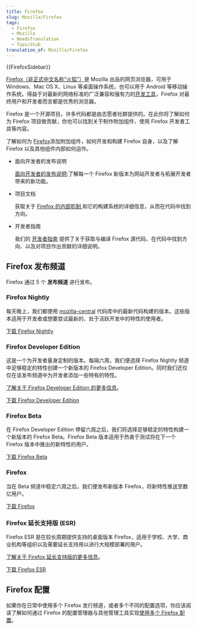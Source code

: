 ```yaml
---
title: Firefox
slug: Mozilla/Firefox
tags:
  - Firefox
  - Mozilla
  - NeedsTranslation
  - TopicStub
translation_of: Mozilla/Firefox
---
```

<div>{{FirefoxSidebar}}</div>

<p><a href="https://www.mozilla.org/firefox/all/">Firefox（非正式中文名称“火狐”）</a>是 Mozilla 出品的网页浏览器，可用于 Windows、Mac OS X、Linux 等桌面操作系统，也可以用于 Android 等移动操作系统。得益于对最新的网络标准的广泛兼容和强有力的<a href="/zh-CN/docs/Tools">开发工具</a>，Firefox 对最终用户和开发者而言都是优秀的浏览器。</p>

<p>Firefox 是一个开源项目，许多代码都是由志愿者社群提供的。在此你将了解如何为 Firefox 项目做贡献，你也可以找到关于制作附加组件、使用 Firefox 开发者工具等内容。</p>

<div>
<p>了解如何为 <a href="https://www.mozilla.org/firefox/">Firefox</a>添加附加组件，如何开发和构建 Firefox 自身，以及了解 Firefox 以及其他组件内部如何运作。</p>
</div>

<ul>
 <li>面向开发者的发布说明

  <p><a href="/zh-CN/docs/Firefox/Releases">面向开发者的发布说明</a>;了解每一个 Firefox 新版本为网站开发者与拓展开发者带来的新功能。</p>
 </li>
 <li>项目文档
  <p>获取关于 <a href="/zh-CN/docs/Mozilla"> Firefox 的内部机制 </a> 和它的构建系统的详细信息，从而在代码中找到方向。</p>
 </li>
 <li>开发者指南
  <p>我们的 <a href="/zh-CN/docs/Developer_Guide">开发者指南</a> 提供了关于获取与编译 Firefox 源代码、在代码中找到方向、以及对项目作出贡献的详细说明。</p>
 </li>
</ul>

<h2 id="Firefox_发布频道">Firefox 发布频道</h2>

<p>Firefox 通过 5 个 <strong>发布频道</strong> 进行发布。</p>

<h3 id="Firefox_Nightly">Firefox Nightly</h3>

<p>每天晚上，我们都使用 <a href="/zh-CN/docs/mozilla-central">mozilla-central</a> 代码库中的最新代码构建的版本。这些版本适用于开发者或想要尝试最新的、处于活跃开发中的特性的使用者。</p>

<p><a href="https://nightly.mozilla.org/">下载 Firefox Nightly</a></p>

<h3 id="Firefox_Developer_Edition">Firefox Developer Edition</h3>

<p>这是一个为开发者量身定制的版本。每隔六周，我们便选择 Firefox Nightly 频道中足够稳定的特性创建一个新版本的 Firefox Developer Edition。同时我们还仅仅在该发布频道中为开发者添加一些特有的特性。</p>

<p><a href="/zh-CN/docs/Firefox/Developer_Edition">了解关于 Firefox Developer Edition 的更多信息</a>。</p>

<p><a href="https://www.mozilla.org/firefox/developer/">下载 Firefox Developer Edition</a></p>

<h3 id="Firefox_Beta">Firefox Beta</h3>

<p>在 Firefox Developer Edition 停留六周之后，我们将选择足够稳定的特性构建一个新版本的 Firefox Beta。Firefox Beta 版本适用于热衷于测试将在下一个 Firefox 版本中推出的新特性的用户。</p>

<p><a href="https://www.mozilla.org/firefox/channel/#beta">下载 Firefox Beta</a></p>

<h3 id="Firefox">Firefox</h3>

<p>当在 Beta 频道中稳定六周之后，我们便发布新版本 Firefox，将新特性推送至数亿用户。</p>

<p><a href="https://www.mozilla.org/firefox/channel/#firefox">下载 Firefox</a></p>

<h3 id="Firefox_延长支持版_ESR">Firefox 延长支持版 (ESR)</h3>

<p>Firefox ESR 是在较长周期提供支持的桌面版本 Firefox，适用于学校、大学、商业机构等组织以及需要延长支持用以进行大规模部署的用户。</p>

<p><a href="/zh-CN/docs/Firefox/Firefox_ESR">了解关于 Firefox 延长支持版的更多信息</a>。</p>

<p><a href="https://www.mozilla.org/firefox/organizations/all/">下载 Firefox ESR</a></p>

<h2 id="Firefox_配置">Firefox 配置</h2>

<p>如果你在日常中使用多个 Firefox 发行频道，或者多个不同的配置选项，你应该阅读了解如何通过 Firefox 的配置管理器与其他管理工具实现<a href="/zh-CN/docs/Mozilla/Firefox/Multiple_profiles">使用多个 Firefox 配置</a>。</p>
